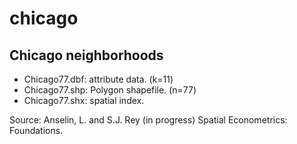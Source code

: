 chicago
=======

Chicago neighborhoods
--------------------

* Chicago77.dbf: attribute data. (k=11)
* Chicago77.shp: Polygon shapefile. (n=77)
* Chicago77.shx: spatial index.

Source: Anselin, L. and S.J. Rey (in progress) Spatial Econometrics: Foundations.
